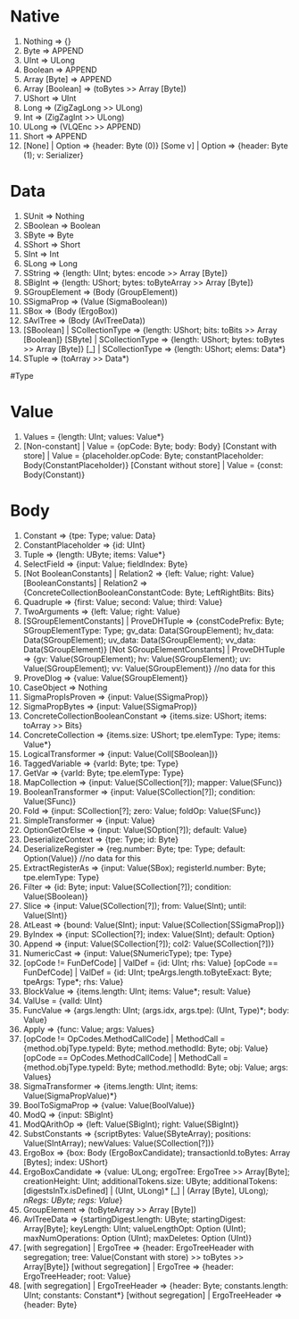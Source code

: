 # Native
1. Nothing => {}
2. Byte => APPEND
2. UInt => ULong
3. Boolean => APPEND
4. Array [Byte] => APPEND
5. Array [Boolean] => (toBytes >> Array [Byte])
5. UShort => UInt
6. Long => (ZigZagLong >> ULong)
7. Int => (ZigZagInt >> ULong)
8. ULong => (VLQEnc >> APPEND)
9. Short => APPEND
10. [None] | Option => {header: Byte (0)}
    [Some v] | Option => {header: Byte (1); v: Serializer}

# Data
1. SUnit => Nothing
2. SBoolean => Boolean
3. SByte => Byte
4. SShort => Short
5. SInt => Int
6. SLong => Long
7. SString => {length: UInt; bytes: encode >> Array [Byte]}
8. SBigInt => {length: UShort; bytes: toByteArray >> Array [Byte]}
9. SGroupElement => (Body (GroupElement))
10. SSigmaProp => (Value (SigmaBoolean))
11. SBox => (Body (ErgoBox))
12. SAvlTree => (Body (AvlTreeData))
13. [SBoolean] | SCollectionType => {length: UShort; bits: toBits >> Array [Boolean]}
    [SByte] | SCollectionType => {length: UShort; bytes: toBytes >> Array [Byte]}
    [_]     | SCollectionType => {length: UShort; elems: Data*}
14. STuple => (toArray >> Data*)

#Type

# Value
1. Values = {length: UInt; values: Value*}
2. [Non-constant] | Value = {opCode: Byte; body: Body}
   [Constant with store] | Value = {placeholder.opCode: Byte; constantPlaceholder: Body(ConstantPlaceholder)}
   [Constant without store] | Value = {const: Body(Constant)}

# Body
1. Constant => {tpe: Type; value: Data}
2. ConstantPlaceholder => {id: UInt}
3. Tuple => {length: UByte; items: Value*}
4. SelectField => {input: Value; fieldIndex: Byte}
5. [Not BooleanConstants] | Relation2 => {left: Value; right: Value}
   [BooleanConstants] | Relation2 => {ConcreteCollectionBooleanConstantCode: Byte; LeftRightBits: Bits}
6. Quadruple => {first: Value; second: Value; third: Value}
7. TwoArguments => {left: Value; right: Value}
8. [SGroupElementConstants] | ProveDHTuple => {constCodePrefix: Byte; SGroupElementType: Type;
                                            gv_data: Data(SGroupElement); hv_data: Data(SGroupElement);
					    uv_data: Data(SGroupElement); vv_data: Data(SGroupElement)}
   [Not SGroupElementConstants] | ProveDHTuple => {gv: Value(SGroupElement); hv: Value(SGroupElement);
					        uv: Value(SGroupElement); vv: Value(SGroupElement)} //no data for this
9. ProveDlog => {value: Value(SGroupElement)}
10. CaseObject => Nothing
11. SigmaPropIsProven => {input: Value(SSigmaProp)}
12. SigmaPropBytes => {input: Value(SSigmaProp)}
13. ConcreteCollectionBooleanConstant => {items.size: UShort; items: toArray >> Bits}
14. ConcreteCollection => {items.size: UShort; tpe.elemType: Type; items: Value*}
15. LogicalTransformer => {input: Value(Coll[SBoolean])}
16. TaggedVariable => {varId: Byte; tpe: Type}
17. GetVar => {varId: Byte; tpe.elemType: Type}
18. MapCollection => {input: Value(SCollection[?]); mapper: Value(SFunc)}
19. BooleanTransformer => {input: Value(SCollection[?]); condition: Value(SFunc)}
20. Fold => {input: SCollection[?]; zero: Value; foldOp: Value(SFunc)}
21. SimpleTransformer => {input: Value}
22. OptionGetOrElse => {input: Value(SOption[?]); default: Value}
23. DeserializeContext => {tpe: Type; id: Byte}
24. DeserializeRegister => {reg.number: Byte; tpe: Type; default: Option(Value)} //no data for this
25. ExtractRegisterAs => {input: Value(SBox); registerId.number: Byte; tpe.elemType: Type}
26. Filter => {id: Byte; input: Value(SCollection[?]); condition: Value(SBoolean)}
27. Slice => {input: Value(SCollection[?]); from: Value(SInt); until: Value(SInt)}
28. AtLeast => {bound: Value(SInt); input: Value(SCollection[SSigmaProp])}
29. ByIndex => {input: SCollection[?]; index: Value(SInt); default: Option}
30. Append => {input: Value(SCollection[?]); col2: Value(SCollection[?])}
31. NumericCast => {input: Value(SNumericType); tpe: Type}
32. [opCode != FunDefCode] | ValDef = {id: UInt; rhs: Value}
    [opCode == FunDefCode] | ValDef = {id: UInt; tpeArgs.length.toByteExact: Byte; tpeArgs: Type*; rhs: Value}
33. BlockValue => {items.length: UInt; items: Value*; result: Value}
34. ValUse = {valId: UInt}
35. FuncValue => {args.length: UInt; (args.idx, args.tpe): (UInt, Type)*; body: Value}
36. Apply => {func: Value; args: Values}
37. [opCode != OpCodes.MethodCallCode] | MethodCall = {method.objType.typeId: Byte; method.methodId: Byte; obj: Value}
    [opCode == OpCodes.MethodCallCode] | MethodCall = {method.objType.typeId: Byte; method.methodId: Byte; obj: Value; args: Values}
38. SigmaTransformer => {items.length: UInt; items: Value(SigmaPropValue)*}
39. BoolToSigmaProp => {value: Value(BoolValue)}
40. ModQ => {input: SBigInt}
41. ModQArithOp => {left: Value(SBigInt); right: Value(SBigInt)}
42. SubstConstants => {scriptBytes: Value(SByteArray); positions: Value(SIntArray); newValues: Value(SCollection[?])}
43. ErgoBox => {box: Body (ErgoBoxCandidate); transactionId.toBytes: Array [Bytes]; index: UShort}
44. ErgoBoxCandidate => {value: ULong; ergoTree: ErgoTree >> Array[Byte]; creationHeight: UInt;
                         additionalTokens.size: UByte;
			 additionalTokens: [digestsInTx.isDefined] | (UInt, ULong)*
			                   [_] | (Array [Byte], ULong)*;
			 nRegs: UByte; regs: Value*}
45. GroupElement => (toByteArray >> Array [Byte])
46. AvlTreeData => {startingDigest.length: UByte; startingDigest: Array[Byte]; keyLength: UInt;
                   valueLengthOpt: Option (UInt); maxNumOperations: Option (UInt); maxDeletes: Option (UInt)}
47. [with segregation] | ErgoTree => {header: ErgoTreeHeader with segregation; tree: Value(Constant with store) >> toBytes >> Array[Byte]}
    [without segregation] | ErgoTree => {header: ErgoTreeHeader; root: Value}
48. [with segregation] | ErgoTreeHeader => {header: Byte; constants.length: UInt; constants: Constant*}
    [without segregation] | ErgoTreeHeader => {header: Byte}